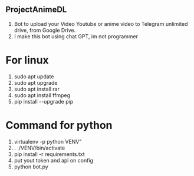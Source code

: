 ## ProjectAnimeDL
1. Bot to upload your Video Youtube or anime video to Telegram unlimited drive, from Google Drive.
2. I make this bot using chat GPT, im not programmer 

# For linux
1. sudo apt update
2. sudo apt upgrade
3. sudo apt install rar
4. sudo apt install ffmpeg
5. pip install --upgrade pip


# Command for python
1. virtualenv -p python VENV"
2. . ./VENV/bin/activate
3. pip install -r requirements.txt
4. put yout token and api on config
5. python bot.py
